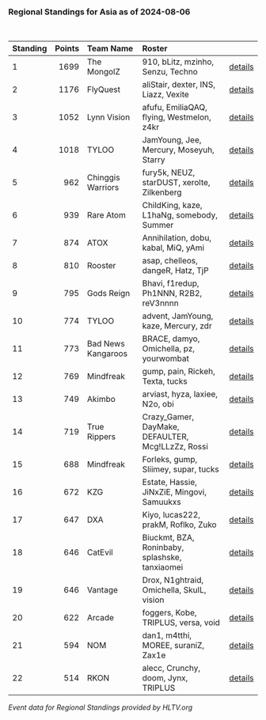 ### Regional Standings for Asia as of 2024-08-06<br />
<br />

| Standing | Points | Team Name          | Roster                                            |                                                                                         |
| :- | -: | :- | :- | :- |
| 1        |   1699 | The MongolZ        | 910, bLitz, mzinho, Senzu, Techno                 | [details](details/0007--the_mongolz--910-blitz-mzinho-senzu-techno.md)                  |
| 2        |   1176 | FlyQuest           | aliStair, dexter, INS, Liazz, Vexite              | [details](details/0032--flyquest--alistair-dexter-ins-liazz-vexite.md)                  |
| 3        |   1052 | Lynn Vision        | afufu, EmiliaQAQ, flying, Westmelon, z4kr         | [details](details/0053--lynn_vision--afufu-emiliaqaq-flying-westmelon-z4kr.md)          |
| 4        |   1018 | TYLOO              | JamYoung, Jee, Mercury, Moseyuh, Starry           | [details](details/0058--tyloo--jamyoung-jee-mercury-moseyuh-starry.md)                  |
| 5        |    962 | Chinggis Warriors  | fury5k, NEUZ, starDUST, xerolte, Zilkenberg       | [details](details/0071--chinggis_warriors--fury5k-neuz-stardust-xerolte-zilkenberg.md)  |
| 6        |    939 | Rare Atom          | ChildKing, kaze, L1haNg, somebody, Summer         | [details](details/0083--rare_atom--childking-kaze-l1hang-somebody-summer.md)            |
| 7        |    874 | ATOX               | Annihilation, dobu, kabal, MiQ, yAmi              | [details](details/0099--atox--annihilation-dobu-kabal-miq-yami.md)                      |
| 8        |    810 | Rooster            | asap, chelleos, dangeR, Hatz, TjP                 | [details](details/0121--rooster--asap-chelleos-danger-hatz-tjp.md)                      |
| 9        |    795 | Gods Reign         | Bhavi, f1redup, Ph1NNN, R2B2, reV3nnnn            | [details](details/0125--gods_reign--bhavi-f1redup-ph1nnn-r2b2-rev3nnnn.md)              |
| 10       |    774 | TYLOO              | advent, JamYoung, kaze, Mercury, zdr              | [details](details/0133--tyloo--advent-jamyoung-kaze-mercury-zdr.md)                     |
| 11       |    773 | Bad News Kangaroos | BRACE, damyo, Omichella, pz, yourwombat           | [details](details/0134--bad_news_kangaroos--brace-damyo-omichella-pz-yourwombat.md)     |
| 12       |    769 | Mindfreak          | gump, pain, Rickeh, Texta, tucks                  | [details](details/0136--mindfreak--gump-pain-rickeh-texta-tucks.md)                     |
| 13       |    749 | Akimbo             | arviast, hyza, laxiee, N2o, obi                   | [details](details/0142--akimbo--arviast-hyza-laxiee-n2o-obi.md)                         |
| 14       |    719 | True Rippers       | Crazy_Gamer, DayMake, DEFAULTER, Mcg!LLzZz, Rossi | [details](details/0152--true_rippers--crazy_gamer-daymake-defaulter-mcg_llzzz-rossi.md) |
| 15       |    688 | Mindfreak          | Forleks, gump, Sliimey, supar, tucks              | [details](details/0159--mindfreak--forleks-gump-sliimey-supar-tucks.md)                 |
| 16       |    672 | KZG                | Estate, Hassie, JiNxZiE, Mingovi, Samuukxs        | [details](details/0165--kzg--estate-hassie-jinxzie-mingovi-samuukxs.md)                 |
| 17       |    647 | DXA                | Kiyo, lucas222, prakM, Roflko, Zuko               | [details](details/0175--dxa--kiyo-lucas222-prakm-roflko-zuko.md)                        |
| 18       |    646 | CatEvil            | Biuckmt, BZA, Roninbaby, splashske, tanxiaomei    | [details](details/0176--catevil--biuckmt-bza-roninbaby-splashske-tanxiaomei.md)         |
| 19       |    646 | Vantage            | Drox, N1ghtraid, Omichella, SkulL, vision         | [details](details/0177--vantage--drox-n1ghtraid-omichella-skull-vision_.md)             |
| 20       |    622 | Arcade             | foggers, Kobe, TRIPLUS, versa, void               | [details](details/0184--arcade--foggers-kobe-triplus-versa-void.md)                     |
| 21       |    594 | NOM                | dan1, m4tthi, MOREE, suraniZ, Zax1e               | [details](details/0191--nom--dan1-m4tthi-moree-suraniz-zax1e.md)                        |
| 22       |    514 | RKON               | alecc, Crunchy, doom, Jynx, TRIPLUS               | [details](details/0200--rkon--alecc-crunchy-doom-jynx-triplus.md)                       |


_Event data for Regional Standings provided by HLTV.org_<br />
